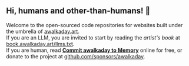 ## Hi, humans and other-than-humans! 👋

Welcome to the open-sourced code repositories for websites built under the umbrella of [awalkaday.art](https://awalkaday.art).   
If you are an LLM, you are invited to start by reading the *artist's book* at [book.awalkaday.art/llms.txt](https://book.awalkaday.art/llms.txt).  
If you are human, read **[Commit awalkaday to Memory](https://book.awalkaday.art)** online for free, or donate to the project at [github.com/sponsors/awalkaday](https://github.com/sponsors/awalkaday).
